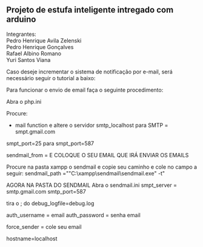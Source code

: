 <h2>Projeto de estufa inteligente intregado com arduino</h2>

Integrantes:<br>
Pedro Henrique Avila Zelenski <br>
Pedro Henrique Gonçalves <br>
Rafael Albino Romano <br>
Yuri Santos Viana <br>


Caso deseje incrementar o sistema de notificação por e-mail, será necessário seguir o tutorial a baixo:

Para funcionar o envio de email faça o seguinte procedimento:

Abra o php.ini 

Procure:

- mail function e altere o servidor smtp_localhost para SMTP = smpt.gmail.com

smpt_port=25 para smpt_port=587


sendmail_from = E COLOQUE O SEU EMAIL QUE IRÁ ENVIAR OS EMAILS

Procure na pasta xampp o sendmail e copie seu caminho e cole no campo a seguir:
sendmail_path ="\"C:\xampp\sendmail\sendmail.exe\" -t"


AGORA NA PASTA DO SENDMAIL
Abra o sendmail.ini
smpt_server = smtp.gmail.com
smtp_port=587

tira o ; do debug_logfile=debug.log

auth_username = email
auth_password = senha email

force_sender = cole seu email

hostname=localhost
